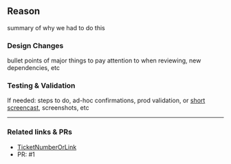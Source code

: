 ## Reason

summary of why we had to do this

### Design Changes

bullet points of major things to pay attention to when reviewing, new dependencies, etc

### Testing & Validation

If needed: steps to do, ad-hoc confirmations, prod validation, or [short screencast](https://giphy.com/apps/giphycapture), screenshots, etc


----

### Related links & PRs
* [ TicketNumberOrLink ]( www.github.com )
* PR: #1
